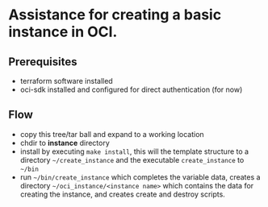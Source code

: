 # Assistance for creating a basic instance in OCI.

## Prerequisites

- terraform software installed
- oci-sdk installed and configured for direct authentication (for now)


## Flow
- copy this tree/tar ball and expand to a working location
- chdir to **instance** directory
- install by executing `make install`, this will the template structure to a directory `~/create_instance` and the executable `create_instance` to `~/bin` 
- run `~/bin/create_instance` which completes the variable data, creates a directory `~/oci_instance/<instance name>` which contains the data for creating the instance, and creates create and destroy scripts.
